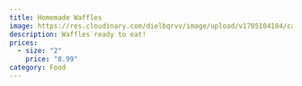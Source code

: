 ```yaml
---
title: Homemade Waffles
image: https://res.cloudinary.com/dielbqrvv/image/upload/v1705104104/cafe/menu/david-holifield-p3YYqUYmg5g-unsplash_stqw41.jpg
description: Waffles ready to eat!
prices:
  - size: "2"
    price: "8.99"
category: Food
---
```

